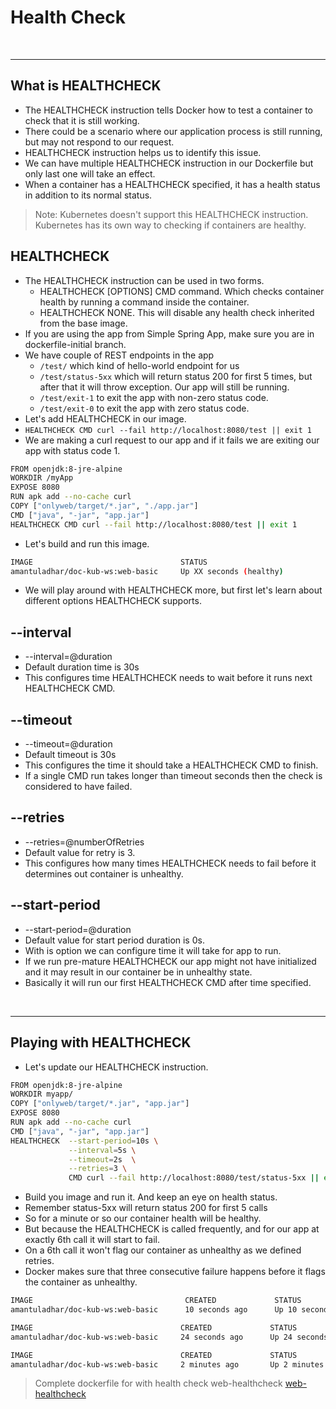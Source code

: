 # Health Check

&nbsp;

---

## What is HEALTHCHECK
- The HEALTHCHECK instruction tells Docker how to test a container to check that it is still working. 
- There could be a scenario where our application process is still running, but may not respond to our request.
- HEALTHCHECK instruction helps us to identify this issue.
- We can have multiple HEALTHCHECK instruction in our Dockerfile but only last one will take an effect.
- When a container has a HEALTHCHECK specified, it has a health status in addition to its normal status. 

> Note: Kubernetes doesn't support this HEALTHCHECK instruction. Kubernetes has its own way to checking if containers are healthy.


## HEALTHCHECK
- The HEALTHCHECK instruction can be used in two forms.
  - HEALTHCHECK [OPTIONS] CMD command. Which checks container health by running a command inside the container.
  - HEALTHCHECK NONE. This will disable any health check inherited from the base image.
- If you are using the app from Simple Spring App, make sure you are in dockerfile-initial branch.
- We have couple of REST endpoints in the app
  - `/test/` which kind of hello-world endpoint for us 
  - `/test/status-5xx` which will return status 200 for first 5 times, but after that it will throw exception. Our app will still be running.
  - `/test/exit-1` to exit the app with non-zero status code.
  - `/test/exit-0` to exit the app with zero status code.
- Let's add HEALTHCHECK in our image.
- `HEALTHCHECK CMD curl --fail http://localhost:8080/test || exit 1`
- We are making a curl request to our app and if it fails we are exiting our app with status code 1.
```bash
FROM openjdk:8-jre-alpine
WORKDIR /myApp
EXPOSE 8080
RUN apk add --no-cache curl
COPY ["onlyweb/target/*.jar", "./app.jar"]
CMD ["java", "-jar", "app.jar"]
HEALTHCHECK CMD curl --fail http://localhost:8080/test || exit 1
```

- Let's build and run this image.
```bash
IMAGE                                 STATUS                    
amantuladhar/doc-kub-ws:web-basic     Up XX seconds (healthy)
```

- We will play around with HEALTHCHECK more, but first let's learn about different options HEALTHCHECK supports. 

## --interval
- --interval=@duration
- Default duration time is 30s
- This configures time HEALTHCHECK needs to wait before it runs next HEALTHCHECK CMD.

## --timeout
- --timeout=@duration
- Default timeout is 30s
- This configures the time it should take a HEALTHCHECK CMD to finish.
- If a single CMD run takes longer than timeout seconds then the check is considered to have failed.

## --retries
- --retries=@numberOfRetries
- Default value for retry is 3.
- This configures how many times HEALTHCHECK needs to fail before it determines out container is unhealthy.

## --start-period
- --start-period=@duration
- Default value for start period duration is 0s.
- With is option we can configure time it will take for app to run.
- If we run pre-mature HEALTHCHECK our app might not have initialized and it may result in our container be in unhealthy state.
- Basically it will run our first HEALTHCHECK CMD after time specified.

&nbsp;

---

## Playing with HEALTHCHECK
- Let's update our HEALTHCHECK instruction.
```bash
FROM openjdk:8-jre-alpine
WORKDIR myapp/
COPY ["onlyweb/target/*.jar", "app.jar"]
EXPOSE 8080
RUN apk add --no-cache curl
CMD ["java", "-jar", "app.jar"]
HEALTHCHECK  --start-period=10s \
             --interval=5s \
             --timeout=2s  \
             --retries=3 \
             CMD curl --fail http://localhost:8080/test/status-5xx || exit 1
```

- Build you image and run it. And keep an eye on health status.
- Remember status-5xx will return status 200 for first 5 calls
- So for a minute or so our container health will be healthy.
- But because the HEALTHCHECK is called frequently, and for our app at exactly 6th call it will start to fail.
- On a 6th call it won't flag our container as unhealthy as we defined retries.
- Docker makes sure that three consecutive failure happens before it flags the container as unhealthy.

```bash
IMAGE                                  CREATED             STATUS                          
amantuladhar/doc-kub-ws:web-basic      10 seconds ago      Up 10 seconds (health: starting)
```

```bash
IMAGE                                 CREATED             STATUS                 
amantuladhar/doc-kub-ws:web-basic     24 seconds ago      Up 24 seconds (healthy)
```
```bash
IMAGE                                 CREATED             STATUS                  
amantuladhar/doc-kub-ws:web-basic     2 minutes ago       Up 2 minutes (unhealthy)
```
> Complete dockerfile for with health check web-healthcheck [web-healthcheck](https://github.com/amantuladhar/DockerKubernetesFiles/blob/master/docker/web-healthcheck)
